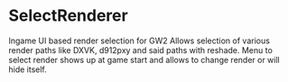 # SelectRenderer

Ingame UI based render selection for GW2 
Allows selection of various render paths like DXVK, d912pxy and said paths with reshade.
Menu to select render shows up at game start and allows to change render or will hide itself.
